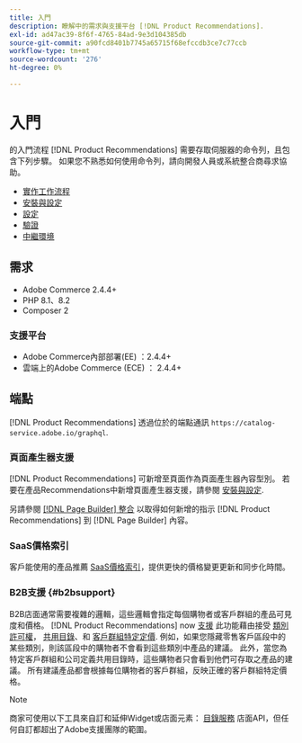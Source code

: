 ```yaml
---
title: 入門
description: 瞭解中的需求與支援平台 [!DNL Product Recommendations].
exl-id: ad47ac39-8f6f-4765-84ad-9e3d104385db
source-git-commit: a90fcd8401b7745a65715f68efccdb3ce7c77ccb
workflow-type: tm+mt
source-wordcount: '276'
ht-degree: 0%

---
```


# 入門

的入門流程 [!DNL Product Recommendations] 需要存取伺服器的命令列，且包含下列步驟。 如果您不熟悉如何使用命令列，請向開發人員或系統整合商尋求協助。

- [實作工作流程](implementation-workflow.md)
- [安裝與設定](install-configure.md)
- [設定](settings.md)
- [驗證](verify.md)
- [中繼環境](staging-environment.md)

## 需求

- Adobe Commerce 2.4.4+
- PHP 8.1、8.2
- Composer 2

### 支援平台

- Adobe Commerce內部部署(EE) ：2.4.4+
- 雲端上的Adobe Commerce (ECE) ： 2.4.4+

## 端點

[!DNL Product Recommendations] 透過位於的端點通訊 `https://catalog-service.adobe.io/graphql`.

### 頁面產生器支援

[!DNL Product Recommendations] 可新增至頁面作為頁面產生器內容型別。 若要在產品Recommendations中新增頁面產生器支援，請參閱 [安裝與設定](install-configure.md).

另請參閱 [[!DNL Page Builder] 整合](page-builder.md) 以取得如何新增的指示 [!DNL Product Recommendations] 到 [!DNL Page Builder] 內容。

### SaaS價格索引

客戶能使用的產品推薦 [SaaS價格索引](../price-index/price-indexing.md)，提供更快的價格變更更新和同步化時間。

### B2B支援 {#b2bsupport}

B2B店面通常需要複雜的邏輯，這些邏輯會指定每個購物者或客戶群組的產品可見度和價格。 [!DNL Product Recommendations] now [支援](release-notes.md) 此功能藉由接受 [類別許可權](https://experienceleague.adobe.com/docs/commerce-admin/catalog/categories/category-permissions.html)， [共用目錄](https://experienceleague.adobe.com/docs/commerce-admin/b2b/shared-catalogs/catalog-shared.html)、和 [客戶群組特定定價](https://experienceleague.adobe.com/docs/commerce-admin/catalog/products/pricing/pricing-advanced.html). 例如，如果您隱藏零售客戶區段中的某些類別，則該區段中的購物者不會看到這些類別中產品的建議。 此外，當您為特定客戶群組和公司定義共用目錄時，這些購物者只會看到他們可存取之產品的建議。 所有建議產品都會根據每位購物者的客戶群組，反映正確的客戶群組特定價格。

>[!NOTE]
>
>商家可使用以下工具來自訂和延伸Widget或店面元素： [目錄服務](../catalog-service/overview.md) 店面API，但任何自訂都超出了Adobe支援團隊的範圍。
